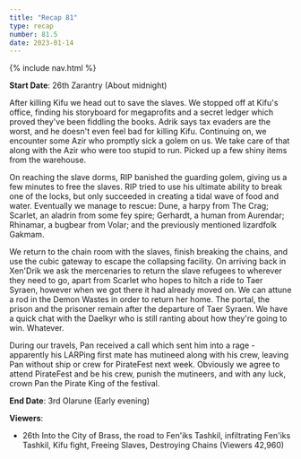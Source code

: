 ```yaml
---
title: "Recap 81"
type: recap
number: 81.5
date: 2023-01-14
---
```


{% include nav.html %}

**Start Date**: 26th Zarantry (About midnight)

After killing Kifu we head out to save the slaves. We stopped off at Kifu's office, finding his storyboard for megaprofits and a secret ledger which proved they've been fiddling the books. Adrik says tax evaders are the worst, and he doesn't even feel bad for killing Kifu. Continuing on, we encounter some Azir who promptly sick a golem on us. We take care of that along with the Azir who were too stupid to run. Picked up a few shiny items from the warehouse.

On reaching the slave dorms, RIP banished the guarding golem, giving us a few minutes to free the slaves. RIP tried to use his ultimate ability to break one of the locks, but only succeeded in creating a tidal wave of food and water. Eventually we manage to rescue: Dune, a harpy from The Crag; Scarlet, an aladrin from some fey spire; Gerhardt, a human from Aurendar; Rhinamar, a bugbear from Volar; and the previously mentioned lizardfolk Gakmam.

We return to the chain room with the slaves, finish breaking the chains, and use the cubic gateway to escape the collapsing facility. On arriving back in Xen'Drik we ask the mercenaries to return the slave refugees to wherever they need to go, apart from Scarlet who hopes to hitch a ride to Taer Syraen, however when we got there it had already moved on. We can attune a rod in the Demon Wastes in order to return her home. The portal, the prison and the prisoner remain after the departure of Taer Syraen. We have a quick chat with the Daelkyr who is still ranting about how they're going to win. Whatever.

During our travels, Pan received a call which sent him into a rage - apparently his LARPing first mate has mutineed along with his crew, leaving Pan without ship or crew for PirateFest next week. Obviously we agree to attend PirateFest and be his crew, punish the mutineers, and with any luck, crown Pan the Pirate King of the festival.

**End Date**: 3rd Olarune (Early evening)

**Viewers**:
- 26th Into the City of Brass, the road to Fen'iks Tashkil, infiltrating Fen'iks Tashkil, Kifu fight, Freeing Slaves, Destroying Chains (Viewers 42,960)
